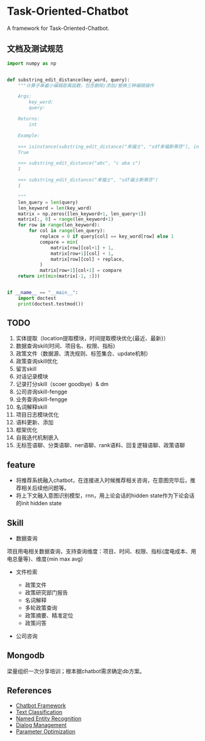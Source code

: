 # Task-Oriented-Chatbot

A framework for Task-Oriented-Chatbot.

## 文档及测试规范

```python
import numpy as np


def substring_edit_distance(key_word, query):
    """计算子串最小编辑距离函数，包含删除/添加/替换三种编辑操作

    Args:
        key_word:
        query:

    Returns:
        int

    Example:

    >>> isinstance(substring_edit_distance("来福士", "sdf来福斯蒂芬"), int)
    True

    >>> substring_edit_distance("abc", "c aba c")
    1

    >>> substring_edit_distance("来福士", "sdf福士斯蒂芬")
    1

    """
    len_query = len(query)
    len_keyword = len(key_word)
    matrix = np.zeros([len_keyword+1, len_query+1])
    matrix[:, 0] = range(len_keyword+1)
    for row in range(len_keyword):
        for col in range(len_query):
            replace = 0 if query[col] == key_word[row] else 1
            compare = min(
                matrix[row][col+1] + 1,
                matrix[row+1][col] + 1,
                matrix[row][col] + replace,
            )
            matrix[row+1][col+1] = compare
    return int(min(matrix[-1, :]))


if __name__ == "__main__":
    import doctest
    print(doctest.testmod())

```

## TODO

1. 实体提取（location提取模块，时间提取模块优化{最近、最新}）
2. 数据查询skill(时间、项目名、权限、指标)
3. 政策文件（数据源、清洗规则、标签集合、update机制）
4. 政策查询skill优化
5. 留言skill
6. 对话记录模块
7. 记录打分skill（scoer goodbye）& dm 
8. 公司咨询skill-fengge
9. 业务查询skill-fengge
10. 名词解释skill
11. 项目日志模块优化
12. 语料更新、添加
13. 框架优化
14. 自我迭代机制嵌入
15. 无标签语聊、分类语聊、ner语聊、rank语料、回复逻辑语聊、政策语聊

## feature

+ 将推荐系统融入chatbot，在连接进入时候推荐相关咨询，在意图完毕后，推荐相关后续他问题等。
+ 将上下文融入意图识别模型，rnn，用上论会话的hidden state作为下论会话的init hidden state

## Skill
+ 数据查询  

项目用电相关数据查询，支持查询维度：项目、时间、权限、指标{度电成本、用电总量等}、维度{min max avg}

+ 文件检索  

  + 政策文件
  + 政策研究部门报告
  + 名词解释
  + 多轮政策查询
  + 政策摘要、精准定位
  + 政策问答

+ 公司咨询

  
## Mongodb

梁量组织一次分享培训；根本据chatbot需求确定db方案。
  


## References

+ [Chatbot Framework]()
+ [Text Classification](./docs/references/TextClassification.md)
+ [Named Entity Recognition]()
+ [Dialog Management]()
+ [Parameter Optimization](./docs/references/ParameterOptimization.md)